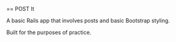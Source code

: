 == POST It 

A basic Rails app that involves posts and basic Bootstrap styling.  

Built for the purposes of practice.

